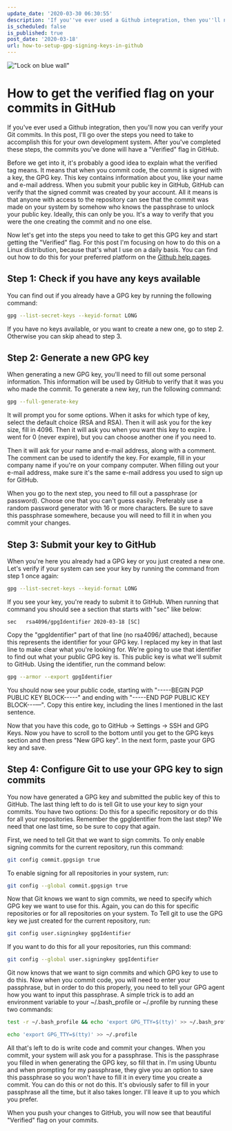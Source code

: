 ```yaml
---
update_date: '2020-03-30 06:30:55'
description: 'If you''ve ever used a Github integration, then you''ll now you can verify your Git commits. In this post, I''ll go over the steps you need to take to accomplish this for your own development system.'
is_scheduled: false
is_published: true
post_date: '2020-03-18'
url: how-to-setup-gpg-signing-keys-in-github
---
```

!["Lock on blue wall"](/images/articles/lock-on-blue-wall.jpeg)
# How to get the verified flag on your commits in GitHub

If you've ever used a Github integration, then you'll now you can verify your Git commits. In this post, I'll go over the steps you need to take to accomplish this for your own development system. After you've completed these steps, the commits you've done will have a "Verified" flag in GitHub. 

Before we get into it, it's probably a good idea to explain what the verified tag means. It means that when you commit code, the commit is signed with a key, the GPG key. This key contains information about you, like your name and e-mail address. When you submit your public key in GitHub, GitHub can verify that the signed commit was created by your account. All it means is that anyone with access to the repository can see that the commit was made on your system by somehow who knows the passphrase to unlock your public key. Ideally, this can only be you. It's a way to verify that you were the one creating the commit and no one else.

Now let's get into the steps you need to take to get this GPG key and start getting the "Verified" flag. For this post I'm focusing on how to do this on a Linux distribution, because that's what I use on a daily basis. You can find out how to do this for your preferred platform on the [Github help pages](https://help.github.com/en/github/authenticating-to-github/generating-a-new-gpg-key). 

## Step 1: Check if you have any keys available

You can find out if you already have a GPG key by running the following command:

```bash
gpg --list-secret-keys --keyid-format LONG
```

If you have no keys available, or you want to create a new one, go to step 2. Otherwise you can skip ahead to step 3.

## Step 2: Generate a new GPG key

When generating a new GPG key, you'll need to fill out some personal information. This information will be used by GitHub to verify that it was you who made the commit. To generate a new key, run the following command:

```bash
gpg --full-generate-key
```

It will prompt you for some options. When it asks for which type of key, select the default choice (RSA and RSA). Then it will ask you for the key size, fill in 4096. Then it will ask you when you want this key to expire. I went for 0 (never expire), but you can choose another one if you need to.

Then it will ask for your name and e-mail address, along with a comment. The comment can be used to identify the key. For example, fill in your company name if you're on your company computer. When filling out your e-mail address, make sure it's the same e-mail address you used to sign up for GitHub.

When you go to the next step, you need to fill out a passphrase (or password). Choose one that you can't guess easily. Preferably use a random password generator with 16 or more characters. Be sure to save this passphrase somewhere, because you will need to fill it in when you commit your changes. 

## Step 3: Submit your key to GitHub

When you're here you already had a GPG key or you just created a new one. Let's verify if your system can see your key by running the command from step 1 once again:

```bash
gpg --list-secret-keys --keyid-format LONG
```

If you see your key, you're ready to submit it to GitHub. When running that command you should see a section that starts with "sec" like below:

```
sec   rsa4096/gpgIdentifier 2020-03-18 [SC]
```

Copy the "gpgIdentifier" part of that line (no rsa4096/ attached), because this represents the identifier for your GPG key. I replaced my key in that last line to make clear what you're looking for. We're going to use that identifier to find out what your public GPG key is. This public key is what we'll submit to GitHub. Using the identifier, run the command below:

```bash
gpg --armor --export gpgIdentifier
```

You should now see your public code, starting with "-----BEGIN PGP PUBLIC KEY BLOCK-----" and ending with "-----END PGP PUBLIC KEY BLOCK---—". Copy this entire key, including the lines I mentioned in the last sentence. 

Now that you have this code, go to GitHub → Settings → SSH and GPG Keys. Now you have to scroll to the bottom until you get to the GPG keys section and then press "New GPG key". In the next form, paste your GPG key and save.

## Step 4: Configure Git to use your GPG key to sign commits

You now have generated a GPG key and submitted the public key of this to GitHub. The last thing left to do is tell Git to use your key to sign your commits. You have two options: Do this for a specific repository or do this for all your repositories. Remember the gpgIdentifier from the last step? We need that one last time, so be sure to copy that again.

First, we need to tell Git that we want to sign commits. To only enable signing commits for the current repository, run this command:

```bash
git config commit.gpgsign true
```

To enable signing for all repositories in your system, run:

```bash
git config --global commit.gpgsign true
```

Now that Git knows we want to sign commits, we need to specify which GPG key we want to use for this. Again, you can do this for specific repositories or for all repositories on your system. To Tell git to use the GPG key we just created for the current repository, run:

```bash
git config user.signingkey gpgIdentifier
```

If you want to do this for all your repositories, run this command:

```bash
git config --global user.signingkey gpgIdentifier
```

Git now knows that we want to sign commits and which GPG key to use to do this. Now when you commit code, you will need to enter your passphrase, but in order to do this properly, you need to tell your GPG agent how you want to input this passphrase. A simple trick is to add an environment variable to your ~/.bash_profile or ~/.profile by running these two commands:

```bash
test -r ~/.bash_profile && echo 'export GPG_TTY=$(tty)' >> ~/.bash_profile
```

```bash
echo 'export GPG_TTY=$(tty)' >> ~/.profile
```

All that's left to do is write code and commit your changes. When you commit, your system will ask you for a passphrase. This is the passphrase you filled in when generating the GPG key, so fill that in. I'm using Ubuntu and when prompting for my passphrase, they give you an option to save this passphrase so you won't have to fill it in every time you create a commit. You can do this or not do this. It's obviously safer to fill in your passphrase all the time, but it also takes longer. I'll leave it up to you which you prefer.

When you push your changes to GitHub, you will now see that beautiful "Verified" flag on your commits.